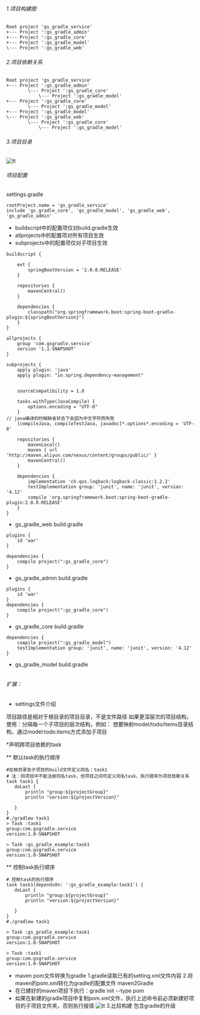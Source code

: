 ###### 1.项目构建图
```
Root project 'gs_gradle_service'
+--- Project ':gs_gradle_admin'
+--- Project ':gs_gradle_core'
+--- Project ':gs_gradle_model'
\--- Project ':gs_gradle_web'
```
###### 2.项目依赖关系
```
Root project 'gs_gradle_service'
+--- Project ':gs_gradle_admin'
        \--- Project ':gs_gradle_core'
            \--- Project ':gs_gradle_model'
+--- Project ':gs_gradle_core'
        \--- Project ':gs_gradle_model'
+--- Project ':gs_gradle_model'
\--- Project ':gs_gradle_web'
        \--- Project ':gs_gradle_core'
            \--- Project ':gs_gradle_model'
```
###### 3.项目目录
![tt](../picture/gradle多项目目录.png "tt")
###### 项目配置
settings.gradle
```
rootProject.name = 'gs_gradle_service'
include 'gs_gradle_core', 'gs_gradle_model', 'gs_gradle_web', 'gs_gradle_admin'

```
* buildscript中的配置项仅对build.gradle生效
* allprojects中的配置项对所有项目生效
* subprojects中的配置项仅对子项目生效
```
buildscript {

    ext {
        springBootVersion = '2.0.0.RELEASE'
    }

    repositories {
        mavenCentral()
    }

    dependencies {
        classpath("org.springframework.boot:spring-boot-gradle-plugin:${springBootVersion}")
    }
}

allprojects {
    group 'com.gsgradle.service'
    version '1.1-SNAPSHOT'
}

subprojects {
    apply plugin: 'java'
    apply plugin: "io.spring.dependency-management"


    sourceCompatibility = 1.8

    tasks.withType(JavaCompile) {
        options.encoding = "UTF-8"
    }
// java编译的时候缺省状态下会因为中文字符而失败
    [compileJava, compileTestJava, javadoc]*.options*.encoding = 'UTF-8'

    repositories {
        mavenLocal()
        maven { url 'http://maven.aliyun.com/nexus/content/groups/public/' }
        mavenCentral()
    }

    dependencies {
        implementation 'ch.qos.logback:logback-classic:1.2.2'
        testImplementation group: 'junit', name: 'junit', version: '4.12'
        compile 'org.springframework.boot:spring-boot-gradle-plugin:2.0.0.RELEASE'
    }
}

```
* gs_gradle_web build.gradle
```
plugins {
    id 'war'
}

dependencies {
    compile project(":gs_gradle_core")
}
```
* gs_gradle_admin build.gradle
```
plugins {
    id 'war'
}
dependencies {
    compile project(":gs_gradle_core")
}
```

* gs_gradle_core build.gradle
```
dependencies {
    compile project(":gs_gradle_model")
    testImplementation group: 'junit', name: 'junit', version: '4.12'
}
```

* gs_gradle_model build.gradle
```
```
###### 扩展：
* settings文件介绍

项目路径是相对于根目录的项目目录，不是文件路径
如果更深层次的项目结构，使用：分隔每一个子项目的层次结构，例如：
想要映射model/todo/items目录结构，通过model:todo:items方式添加子项目

*声明跨项目依赖的task

 ** 默认task的执行顺序
 ```
#在根目录及子项目的build文件定义同名：task1
# 注：同项目中不能注册同名task，但项目之间可定义同名task，执行顺序为项目依赖关系
task task1 {
    doLast {
        println "group:${projectGroup}"
        println "version:${projectVersion}"

    }
}
#./gradlew task1
> Task :task1
group:com.gsgradle.service
version:1.0-SNAPSHOT

> Task :gs_gradle_example:task1
group:com.gsgradle.service
version:1.0-SNAPSHOT

```

 ** 控制task执行顺序
 ```
# 控制task的执行顺序
task task1(dependsOn: ':gs_gradle_example:task1') {
    doLast {
        println "group:${projectGroup}"
        println "version:${projectVersion}"

    }
}
#./gradlew task1

> Task :gs_gradle_example:task1
group:com.gsgradle.service
version:1.0-SNAPSHOT

> Task :task1
group:com.gsgradle.service
version:1.0-SNAPSHOT

```
* maven pom文件转换为gradle
1.gradle读取已有的setting.xml文件内容
2.将maven的pom.xml转化为gradle的配置文件 maven2Gradle
* 在已建好的maven项目下执行：gradle init --type pom
* 如果在新建的gradle项目中复制pom.xml文件，执行上述命令前必须新建好项目的子项目文件夹，否则执行报错
![tt](../picture/Maven2gradle.png "tt")
3.比较构建
包含gradle的升级